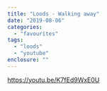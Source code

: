 ```yaml
---
title: "Loods - Walking away"
date: "2019-08-06"
categories: 
  - "favourites"
tags: 
  - "loods"
  - "youtube"
enclosure: ""
---
```


https://youtu.be/K7fEd9WxE0U
